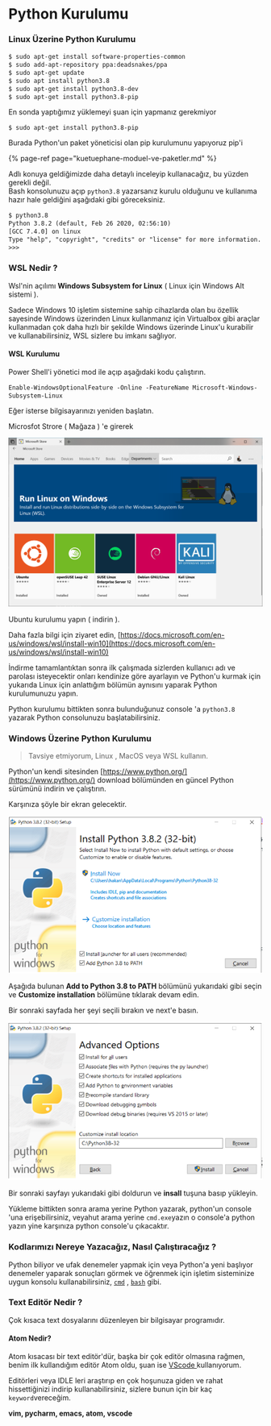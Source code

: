 # Python Kurulumu

### Linux Üzerine Python Kurulumu

```text
$ sudo apt-get install software-properties-common
$ sudo add-apt-repository ppa:deadsnakes/ppa
$ sudo apt-get update
$ sudo apt install python3.8
$ sudo apt-get install python3.8-dev
$ sudo apt-get install python3.8-pip
```

En sonda yaptığımız yüklemeyi şuan için yapmanız gerekmiyor

```text
$ sudo apt-get install python3.8-pip
```

Burada Python'un paket yöneticisi olan pip kurulumunu yapıyoruz pip'i

{% page-ref page="kuetuephane-moduel-ve-paketler.md" %}

Adlı konuya geldiğimizde daha detaylı inceleyip kullanacağız, bu yüzden gerekli değil.  
Bash konsolunuzu açıp `python3.8` yazarsanız kurulu olduğunu ve kullanıma hazır hale geldiğini aşağıdaki gibi göreceksiniz.

```text
$ python3.8
Python 3.8.2 (default, Feb 26 2020, 02:56:10)
[GCC 7.4.0] on linux
Type "help", "copyright", "credits" or "license" for more information.
>>>    
```

### WSL Nedir ?

Wsl'nin açılımı **Windows Subsystem for Linux** \( Linux için Windows Alt sistemi \).

Sadece Windows 10 işletim sistemine sahip cihazlarda olan bu özellik sayesinde Windows üzerinden Linux kullanmanız için Virtualbox gibi araçlar kullanmadan çok daha hızlı bir şekilde Windows üzerinde Linux'u kurabilir ve kullanabilirsiniz, WSL sizlere bu imkanı sağlıyor.

#### WSL Kurulumu

Power Shell'i yönetici mod ile açıp aşağıdaki kodu çalıştırın.

```text
Enable-WindowsOptionalFeature -Online -FeatureName Microsoft-Windows-Subsystem-Linux
```

Eğer isterse bilgisayarınızı yeniden başlatın.

Microsfot Strore \( Mağaza \) 'e girerek 

![](../.gitbook/assets/store.png)

Ubuntu kurulumu yapın \( indirin \).  
  
Daha fazla bilgi için ziyaret edin, [https://docs.microsoft.com/en-us/windows/wsl/install-win10](https://docs.microsoft.com/en-us/windows/wsl/install-win10)

İndirme tamamlantıktan sonra ilk çalışmada sizlerden kullanıcı adı ve parolası isteyecektir onları kendinize göre ayarlayın ve Python'u kurmak için yukarıda Linux için anlattığım bölümün aynısını yaparak Python kurulumunuzu yapın.

Python kurulumu bittikten sonra bulunduğunuz console 'a `python3.8` yazarak Python consolunuzu başlatabilirsiniz.

### Windows Üzerine Python Kurulumu

> Tavsiye etmiyorum, Linux , MacOS veya WSL kullanın.

Python'un kendi sitesinden [https://www.python.org/](https://www.python.org/) download bölümünden en güncel Python sürümünü indirin ve çalıştırın.

Karşınıza şöyle bir ekran gelecektir.

![](../.gitbook/assets/capture%20%282%29.PNG)

Aşağıda bulunan **Add to Python 3.8 to PATH** bölümünü yukarıdaki gibi seçin ve **Customize installation** bölümüne tıklarak devam edin.

Bir sonraki sayfada her şeyi seçili bırakın ve next'e basın.

![](../.gitbook/assets/capture%20%283%29.PNG)

Bir sonraki sayfayı yukarıdaki gibi doldurun ve **insall** tuşuna basıp yükleyin.

Yükleme bittikten sonra arama yerine Python yazarak, python'un console 'una erişebilirsiniz, veyahut arama yerine `cmd.exe`yazın o console'a python yazın yine karşınıza python console'u çıkacaktır.

### Kodlarımızı Nereye Yazacağız, Nasıl Çalıştıracağız ?

Python biliyor ve ufak denemeler yapmak için veya Python'a yeni başlıyor denemeler yaparak sonuçları görmek ve öğrenmek için işletim sisteminize uygun konsolu kullanabilirsiniz, [`cmd`](https://en.wikipedia.org/wiki/Cmd.exe) , [`bash`](https://en.wikipedia.org/wiki/Bash_%28Unix_shell%29) gibi.

### Text Editör Nedir ?

Çok kısaca text dosyalarını düzenleyen bir bilgisayar programıdır.

#### Atom Nedir?

Atom kısacası bir text editör'dür, başka bir çok editör olmasına rağmen, benim ilk kullandığım editör Atom oldu, şuan ise [VScode ](https://code.visualstudio.com/)kullanıyorum.

Editörleri veya IDLE leri araştırıp en çok hoşunuza giden ve rahat hissettiğinizi indirip kullanabilirsiniz, sizlere bunun için bir kaç `keyword`vereceğim.

**vim, pycharm, emacs, atom, vscode** 

